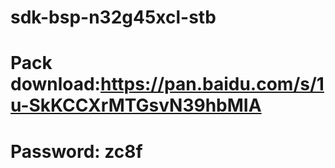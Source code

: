 # sdk-bsp-n32g45xcl-stb
# Pack download:https://pan.baidu.com/s/1u-SkKCCXrMTGsvN39hbMIA          
# Password: zc8f 